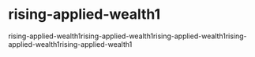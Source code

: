 # rising-applied-wealth1
rising-applied-wealth1rising-applied-wealth1rising-applied-wealth1rising-applied-wealth1rising-applied-wealth1
